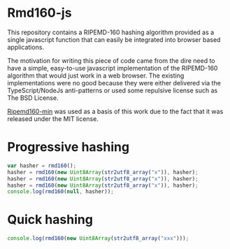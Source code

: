 # Rmd160-js
This repository contains a RIPEMD-160 hashing algorithm provided as a single
javascript function that can easily be integrated into browser based
applications.

The motivation for writing this piece of code came from the dire need to have a
simple, easy-to-use javascript implementation of the RIPEMD-160 algorithm that
would just work in a web browser. The existing implementations were no good
because they were either delivered via the TypeScript/NodeJs anti-patterns or
used some repulsive license such as The BSD License.

[Ripemd160-min](https://github.com/zone117x/ripemd160-minimal.js) was used as a
basis of this work due to the fact that it was released under the MIT license.

# Progressive hashing
```js
var hasher = rmd160();
hasher = rmd160(new Uint8Array(str2utf8_array("x")), hasher);
hasher = rmd160(new Uint8Array(str2utf8_array("x")), hasher);
hasher = rmd160(new Uint8Array(str2utf8_array("x")), hasher);
console.log(rmd160(null, hasher));
```

# Quick hashing
```js
console.log(rmd160(new Uint8Array(str2utf8_array("xxx")));
```
